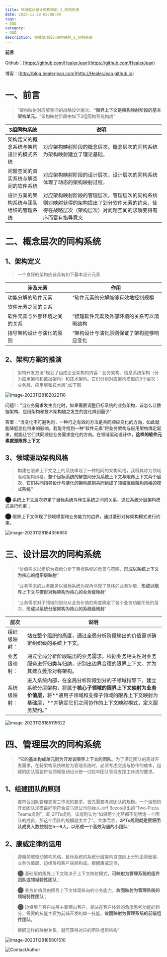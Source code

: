 ```yaml
---
title: 领域驱动设计架构映射_1_同构系统
date: 2023-11-28 00:00:00
tags: 
- DDD
category: 
- DDD
description: 领域驱动设计架构映射_1_同构系统
---
```


**前言**     

 Github：[https://github.com/HealerJean](https://github.com/HealerJean)         

 博客：[http://blog.healerjean.com](http://HealerJean.github.io)          



# 一、前言

> “架构映射对应解空间的战略设计层次。**“限界上下文是架构映射阶段的基本架构单元。**“架构映射阶段由如下3组同构系统构成”

| 3组同构系统                            | 说明                                                         |
| -------------------------------------- | ------------------------------------------------------------ |
| 架构定义的概念系统与架构设计的模式系统 | 对应架构映射阶段的概念层次。概念层次的同构系统为架构映射建立了理论基础， |
| 问题空间的真实系统与解空间的软件系统   | 对应架构映射阶段的设计层次，设计层次的同构系统体现了动态的架构映射过程， |
| 设计方案的架构系统与团队组织的管理系统 | 对应架构映射阶段的管理层次，管理层次的同构系统则对映射获得的架构提出了划分软件元素的约束，使得在战略层次（架构层次）对问题空间的求解变得有序而富有指导意义 |



# 二、概念层次的同构系统

## 1、架构定义

> 一个良好的架构应该具有如下基本设计元素

| 涉及元素                     | 作用                                      |
| ---------------------------- | ----------------------------------------- |
| 功能分解的软件元素           | “软件元素的分解能够有效地控制规模         |
| 软件元素之间的关系           |                                           |
| 软件元素与外部环境之间的关系 | “梳理软件元素及外部环境的关系可以清晰结构 |
| 指导架构设计与演化的原则     | “架构设计与演化原则保证了架构能够响应变化 |



## 2、架构方案的推演

> 架构开发方法“规划了组成企业架构的内容：业务架构、信息系统架构（分为应用架构和数据架构）和技术架构。它们分别对应架构模型的3个层次：业务层、应用层和技术层”,如下图
>





![image-20231128182022110](https://raw.githubusercontent.com/HealerJean/HealerJean.github.io/master/blogImages/image-20231128182022110.png)



问题1：“当业务需求发生变化时，如果需要调整目标系统的业务架构，该怎么让数据架构、应用架构和技术架构随之发生的变化降到最少”    

答案：“当变化不可避免时，一种行之有效的方法是共同顺应变化的方向，如此就能降低变化带来的影响。若能寻找到一种“软件元素”将业务架构与应用架构绑定起来，就能让它们共同顺应业务需求变化的方向。在领域驱动设计中，**这样的软件元素就是限界上下文**



## 3、领域驱动架构风格

> 构建在限界上下文之上的系统体现了一种相同的架构风格，我将其称为领域驱动架构风格，**整个目标系统的解空间分为系统上下文与限界上下文两个层次**。**它们共同指导设计与演化的架构原则共同组成了领域驱动架构风格的模式系统”**    

⬤ 系统上下文层次界定了目标系统与伴生系统之间的关系，通过系统分层架构模式进行约束；        

⬤ 限界上下文体现了领域模型和业务能力的边界，通过菱形对称架构模式进行约束。    

![image-20231128184356850](https://raw.githubusercontent.com/HealerJean/HealerJean.github.io/master/blogImages/image-20231128184356850.png)

# 三、设计层次的同构系统

> “价值需求以组织为视角分析了目标系统的愿景与范围，**形成以系统上下文为核心的组织级映射**”       
>
> “业务需求的业务服务以目标系统为视角体现了具体的业务功能，**形成以限界上下文与菱形对称架构为核心的业务级映射**”        
>
> “业务需求对子领域的划分从业务价值的角度确定了各个业务功能所处的层次，**形成以系统分层架构为核心的系统级映射**”
>

| 层次         | 说明                                                         |
| ------------ | ------------------------------------------------------------ |
| 组织级映射： | 站在整个组织的高度，通过全局分析阶段输出的价值需求确定组织级的系统上下文。 |
| 业务级映射： | 通过全局分析阶段输出的业务需求，根据业务相关性对业务服务进行归类与归纳，识别出边界合理的限界上下文，并为其建立菱形对称架构。 |
| 系统级映射： | 进入系统内部，在全局分析阶段划分的子领域指导下，建立系统分层架构，将属于**核心子领域的限界上下文映射为业务价值层**，将**通用子领域和支撑子领域的限界上下文映射为基础层，**并确定它们之间协作的上下文映射模式，定义服务契约。” |

![image-20231128185115622](https://raw.githubusercontent.com/HealerJean/HealerJean.github.io/master/blogImages/image-20231128185115622.png)



# 四、管理层次的同构系统

> **“它的基本构成单元则为开发该限界上下文的团队**。为了满足团队的高效开发需求，在将架构系统映射为管理系统时，必须考虑交流与协作的成本，组建的团队需要符合领域驱动设计统一过程中团队管理支撑工作流的要求。



## 1、组建团队的原则

> 要符合团队管理支撑工作流的要求，首先需要考虑团队的规模。一个理想的开发团队规模最好能符合亚马逊公司创始人Jeff Bezos提出的“Two-Pizza Teams规则”，即 2PTs规则。该规则认为“如果两个比萨都不能喂饱一个团队的成员，那这个团队的规模就太大了”。大体而言，**2PTs规则就是要将团队成员人数控制在5～9人，以形成一个高效沟通的小团队**”
>



## 2、康威定律的运用

> 遵循领域驱动架构风格，目标系统的系统分层架构自底向上分别由基础层、业务价值层、边缘层和客户端层构成。根据康威定律，     
>
> ⬤ 基础层的限界上下文取决于上下文映射模式，**可映射为管理系统的组件团队或领域特性团队**；    
>
> ⬤ 业务价值层由限界上下文体现纵向的业务能力，**故而映射为管理系统的领域特性团队**；      
>
> ⬤ 边缘层与客户端层主要面向客户，是站在客户体验的角度思考功能的划分，需要的技能主要为前端开发的单一技能，**故而映射为管理系统的前端组件团队**。    
>
> 根据这样的映射关系，就可获得对应的团队组织结构”



![image-20231128185801510](https://raw.githubusercontent.com/HealerJean/HealerJean.github.io/master/blogImages/image-20231128185801510.png)

















![ContactAuthor](https://raw.githubusercontent.com/HealerJean/HealerJean.github.io/master/assets/img/artical_bottom.jpg)



<!-- Gitalk 评论 start  -->

<link rel="stylesheet" href="https://unpkg.com/gitalk/dist/gitalk.css">

<script src="https://unpkg.com/gitalk@latest/dist/gitalk.min.js"></script> 
<div id="gitalk-container"></div>    
 <script type="text/javascript">
    var gitalk = new Gitalk({
		clientID: `1d164cd85549874d0e3a`,
		clientSecret: `527c3d223d1e6608953e835b547061037d140355`,
		repo: `HealerJean.github.io`,
		owner: 'HealerJean',
		admin: ['HealerJean'],
		id: 'FrL29HbgsRUEuNpY',
    });
    gitalk.render('gitalk-container');
</script> 




<!-- Gitalk end -->



